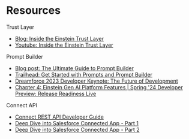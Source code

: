 # Resources

Trust Layer
* [Blog: Inside the Einstein Trust Layer](https://developer.salesforce.com/blogs/2023/10/inside-the-einstein-trust-layer)
* [Youtube: Inside the Einstein Trust Layer](https://www.youtube.com/watch?v=JYWBnPEtkoc)

Prompt Builder
* [Blog post: The Ultimate Guide to Prompt Builder](https://admin.salesforce.com/blog/2024/the-ultimate-guide-to-prompt-builder-spring-24)
* [Trailhead: Get Started with Prompts and Prompt Builder](http://sforce.co/PromptBuilderTH)
* [Dreamforce 2023 Developer Keynote: The Future of Development](https://www.youtube.com/watch?v=KmaNLOyytlY)
* [Chapter 4: Einstein Gen AI Platform Features | Spring '24 Developer Preview: Release Readiness Live](https://www.salesforce.com/plus/experience/release_readiness_live/series/release_readiness_live_spring_24)

Connect API
* [Connect REST API Developer Guide](https://developer.salesforce.com/docs/atlas.en-us.chatterapi.meta/chatterapi/intro_what_is_chatter_connect.htm)
* [Deep Dive into Salesforce Connected App - Part 1](https://www.youtube.com/watch?v=-9pe0OQi7LA)
* [Deep Dive into Salesforce Connected App - Part 2](https://www.youtube.com/watch?v=OPOLjnxeuF4)

